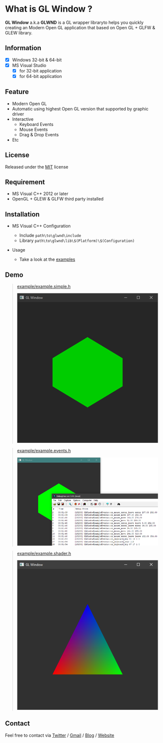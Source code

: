 # What is GL Window ?

**GL Window** a.k.a **GLWND** is a GL wrapper libraryto  helps you quickly creating an Modern Open GL application that based on Open GL + GLFW & GLEW library.

## Information

- [x] Windows 32-bit & 64-bit
- [x] MS Visual Studio
	- [x] for 32-bit application
	- [x] for 64-bit application

## Feature
* Modern Open GL
* Automatic using highest Open GL version that supported by graphic driver
* Interactive
  * Keyboard Events
  * Mouse Events
  * Drag & Drop Events
* Etc


## License

Released under the [MIT](LICENSE.md) license

## Requirement

* MS Visual C++ 2012 or later
* OpenGL + GLEW & GLFW third party installed

## Installation

* MS Visual C++ Configuration
  * Include `path\to\glwnd\include`
  * Library `path\to\glwnd\lib\$(Platform)\$(Configuration)`

* Usage
	* Take a look at the [examples](example)

## Demo

>[example/example.simple.h](example/example.simple.h)
>
>![](screenshots/example.simple.png)

>[example/example.events.h](example/example.events.h)
>
>![](screenshots/example.events.png)

>[example/example.shader.h](example/example.shader.h)
>
>![](screenshots/example.shader.png)

## Contact
Feel free to contact via [Twitter](https://twitter.com/vic4key) / [Gmail](mailto:vic4key@gmail.com) / [Blog](https://blog.vic.onl/) / [Website](https://vic.onl/)